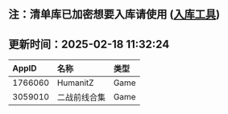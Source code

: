 ## 注：清单库已加密想要入库请使用 ([入库工具](https://github.com/BlankTMing/ManifestAutoUpdate/releases))

## 更新时间：2025-02-18 11:32:24
| AppID | 名称 | 类型  |
| :-------------------- | :----------------------------- | :----------- |
| 1766060 | HumanitZ| Game |
| 3059010 | 二战前线合集| Game |

